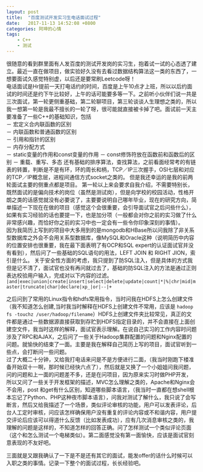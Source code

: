```yaml
---
layout: post
title:  "百度测试开发实习生电话面试过程"
date:   2017-11-13 14:52:08 +0800
categories: 阿坤的心情
tags:
    - C++
    - 测试
---
```

很随意的看到群里面有人发百度的测试开发岗的实习生，抱着试一试的心态透了建立。最近一直在做项目，做实验好久没有去看过数据结构算法这一类的东西了，一想要面试久感觉特别虚，以后还是要常刷Leetcode呀！     
电话面试是Hr提前一天打电话约的时间，百度是上午10点才上班，所以以后约面试的时间还是约下午比较好，上午的话可能要多等一下。之前听小伙伴们说一共是三次面试，第一轮更侧重基础，第二轮聊项目，第三轮谈谈人生理想之类的，所以我一想第一轮是我最不擅长的一轮了呀，很可能就直接被卡掉了吧。面试前一天主要准备了一些C++的基础知识，包括    
－ 宏定义合内联函数的区别     
－ 内联函数和普通函数的区别   
－ 引用和指针的区别   
－ 内存分配方式   
－ static变量的作用和const变量的作用
－ const修饰符放在函数前和函数后的区别
－ 重载、重写、多态
还有基础的排序算法，查找算法，之前看面经常考的有链表的转置，判断是不是有环，环的周长和柄，TCP／IP三次握手，OSI七层和对应的TCP／IP概念层，进程间通信方式socket之类的。
但是我还幸运的是我的前两轮面试主要的侧重点都是项目。
第一轮以上来会要求自我介绍，不需要特别长，既然面试的是偏向技术的岗位（虽然是测试岗），但是向学校的校园活动，性格开朗之类的话感觉就没有必要说了，主要要说明自己哪年毕业，现在的研究方向，简单描述一下现在在做的项目（感觉这个会很重要，会引导面试官之后问些什么），如果有实习经验的话也要提一下，也是加分项（一般都会对你之前的实习做了什么非常感兴趣，而恰好你之前的实习中也一定会有一些令你印象深刻的事情）。          
因为我简历上写到的项目中大多用到的是mongodb和HBase所以问我除了非关系型数据库之外会不会用关系型数据库，像MySQL和Oracle这种（说明简历中内容的位置安排也很重要，我在最下面表明了有OCP和SQL expert的认证面试官并没有看到），然后问了一些基础的SQL语句的用法，LEFT JOIN 和 RIGHT JION，索引是什么。
关于安全性方面的考虑，我只提到了防SQL注入，但是具体的方式我但是记不清了，面试官也没有再问就过去了，基础的防SQL注入的方法是通过正则表达校验用户输入，完成对以下内容的过滤。           
`|and|exec|union|create|insert|select|delete|update|count|*|%|chr|mid|master|truncate|char|declare|xp_|or|--|+`           

之后问到了常用的Linux指令和hdfs常用指令，当时问我在HDFS上怎么创建文件（我不知道怎么创建,当时我当时解释在HDFS上创建文件不常用，应该是 `hadoop fs -touchz /user/hadoop/filename`）HDFS上创建文件夹比较常见，真正的文件都是通过一些数据源直接获取到存贮到HDFS指定目录的，并不会直接在上面创建空文件，我当时这样的解释，面试官表示理解。在说自己实习的工作内容时问题涉及了RPC和AJAX，之后问了一些关于Hadoop集群配置的问题和Nginx配置的问题。就愉快的结束了一面。主要是我在解释自己简历上写的项目，面试官听到一些点，会打断问一些问题。      
过了大概二十分钟，又给我打电话来问是不是方便进行二面，（我当时刚跑下楼准备开始双十一啊，那时候已经快六点了），然后就是又换了一个小姐姐问我问题，问的问题和上一面的问题差不多，还是在问项目，因为原来实习时做PHP开发，所以又问了一些关于开发框架的描述，MVC怎么理解之类的，Apache和Nginx会不会用，post 和get有什么区别，知道哪些脚本语言，（我当时一直都在想shell根本忘记了Python、PHP这种夜市脚本语言），问我对测试了解什么，我只说了会写断言，然后又给我描述了一个场景，类似评论审核的功能，用户可以发表评论，后台人工定时审核，问应该怎样确保用户没有重复的评论内容或不和谐内容，用户提交评论后应该可以得道什么反馈（比如发表成功），应有几次消息审核之类的，我理解的问题是这样的，不知道怎样的回答正确。问了怎样测试一个类似评论页面（这个和怎么测试一个电梯类似）。第二面感觉没有第一面愉快，应该是面试官刻意表现的不友好吧。        

三面就是又跟我确认了一下是不是还有其它的面试，能发offer的话什么时候可以入职之类的事情。记录一下整个的面试过程，长长经验吧。

